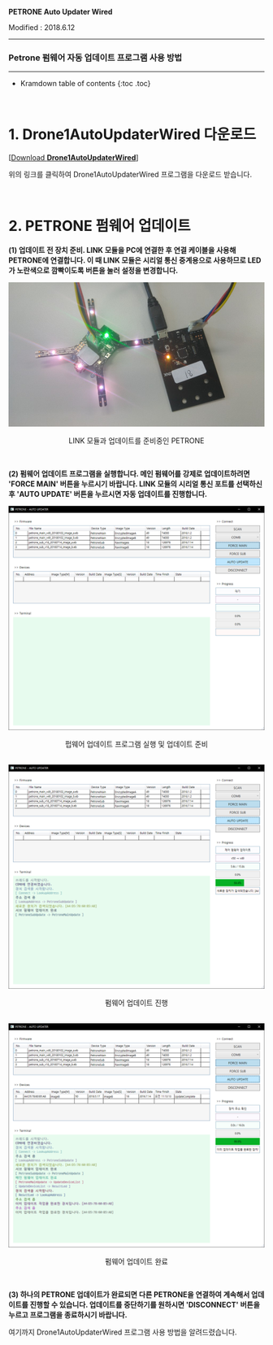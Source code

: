 **PETRONE Auto Updater Wired**

Modified : 2018.6.12

---

<h3>Petrone 펌웨어 자동 업데이트 프로그램 사용 방법</h3>

---

* Kramdown table of contents
{:toc .toc}

<br>

# 1. Drone1AutoUpdaterWired 다운로드

[<a href="https://goo.gl/JrDbj3" target="_blank">Download <b>Drone1AutoUpdaterWired</b></a>]

위의 링크를 클릭하여 Drone1AutoUpdaterWired 프로그램을 다운로드 받습니다.


<br>


# 2. PETRONE 펌웨어 업데이트

<b>(1) 업데이트 전 장치 준비. LINK 모듈을 PC에 연결한 후 연결 케이블을 사용해 PETRONE에 연결합니다. 이 때 LINK 모듈은 시리얼 통신 중계용으로 사용하므로 LED가 노란색으로 깜빡이도록 버튼을 눌러 설정을 변경합니다.</b>

<div align="center">
    <img src="0_device_setting.jpg" alt="preparing_device">
    <p>LINK 모듈과 업데이트를 준비중인 PETRONE</p>
</div>
<br>

<b>(2) 펌웨어 업데이트 프로그램을 실행합니다. 메인 펌웨어를 강제로 업데이트하려면 'FORCE MAIN' 버튼을 누르시기 바랍니다. LINK 모듈의 시리얼 통신 포트를 선택하신 후 'AUTO UPDATE' 버튼을 누르시면 자동 업데이트를 진행합니다.</b>

<div align="center">
    <img src="1_run_update_program.png" alt="run_update_program">
    <p>펍웨어 업데이트 프로그램 실행 및 업데이트 준비</p>
</div>
<br>

<div align="center">
    <img src="2_update.png" alt="update">
    <p>펌웨어 업데이트 진행</p>
</div>
<br>

<div align="center">
    <img src="3_complete.png" alt="update_complete">
    <p>펌웨어 업데이트 완료</p>
</div>
<br>

<b>(3) 하나의 PETRONE 업데이트가 완료되면 다른 PETRONE을 연결하여 계속해서 업데이트를 진행할 수 있습니다. 업데이트를 중단하기를 원하시면 'DISCONNECT' 버튼을 누르고 프로그램을 종료하시기 바랍니다.</b>



여기까지 Drone1AutoUpdaterWired 프로그램 사용 방법을 알려드렸습니다.

